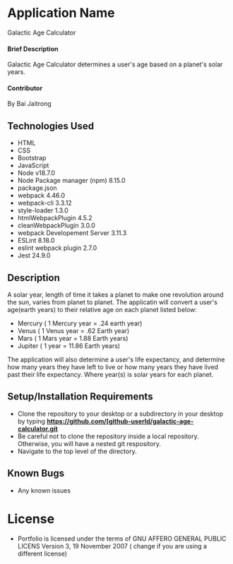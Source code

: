 # Application Name

Galactic Age Calculator

#### Brief Description

Galactic Age Calculator determines a user's age based on a planet's solar years.

#### Contributor

By Bai Jaitrong 

## Technologies Used
  * HTML
  * CSS
  * Bootstrap
  * JavaScript
  * Node v18.7.0
  * Node Package manager (npm) 8.15.0
  * package.json
  * webpack 4.46.0
  * webpack-cli 3.3.12
  * style-loader 1.3.0
  * htmlWebpackPlugin 4.5.2
  * cleanWebpackPlugin 3.0.0
  * webpack Developement Server 3.11.3
  * ESLint 8.18.0
  * eslint webpack plugin 2.7.0
  * Jest 24.9.0
  
## Description

A solar year, length of time it takes a planet to make one revolution around the sun, varies from planet to planet. The applicatin will convert a user's age(earth years) to their relative age on each planet listed below:

 * Mercury ( 1 Mercury year = .24 earth year)
 * Venus ( 1 Venus year = .62 Earth year)
 * Mars ( 1 Mars year = 1.88 Earth years)
 * Jupiter ( 1 year = 11.86 Earth years)

The application will also determine a user's life expectancy, and determine how many years they have left to live or how many years they have lived past their life expectancy. Where year(s) is solar years for each planet.

## Setup/Installation Requirements
  * Clone the repository to your desktop or a subdirectory in your desktop by typing **https://github.com/[github-userId/galactic-age-calculator.git**
  * Be careful not to clone the repository inside a local repository. Otherwise, you will have a nested git respository.
  * Navigate to the top level of the directory. 

## Known Bugs
  * Any known issues
# License
 * Portfolio is licensed under the terms of GNU AFFERO GENERAL PUBLIC LICENS Version 3, 19 November 2007 ( change if you are using a different license)